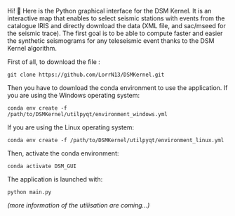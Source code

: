 Hi! 👋
Here is the Python graphical interface for the DSM Kernel. It is an interactive map that enables to select seismic stations with events from the catalogue IRIS and directly download the data 
(XML file, and sac/mseed for the seismic trace). The first goal is to be able to compute faster and easier the synthetic seismograms for any teleseismic event thanks to the DSM Kernel algorithm.

First of all, to download the file :
```
git clone https://github.com/LorrN13/DSMKernel.git
```
Then you have to download the conda environment to use the application. If you are using the Windows operating system:
```
conda env create -f /path/to/DSMKernel/utilpyqt/environment_windows.yml
```
If you are using the Linux operating system:
```
conda env create -f /path/to/DSMKernel/utilpyqt/environment_linux.yml
```
Then, activate the conda environment:
```
conda activate DSM_GUI
```
The application is launched with:
```
python main.py
```

_(more information of the utilisation are coming...)_
